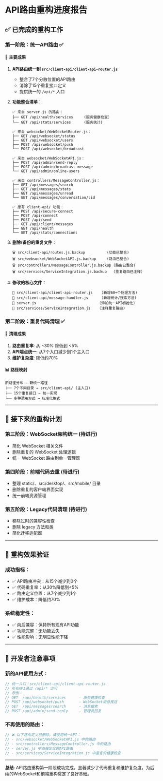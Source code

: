 # API路由重构进度报告

## ✅ **已完成的重构工作**

### 第一阶段：统一API路由 ✅

#### 🎯 **主要成果**
1. **API路由统一到 `src/client-api/client-api-router.js`**
   - 整合了7个分散位置的API路由
   - 消除了15个重复接口定义
   - 提供统一的 `/api/*` 入口

2. **功能整合清单**：
   ```
   ✅ 来自 server.js 的路由：
   ├── GET /api/health/services     (服务健康检查)
   └── GET /api/stats/services      (服务统计)
   
   ✅ 来自 websocket/WebSocketRouter.js：
   ├── GET /api/websocket/status
   ├── GET /api/websocket/users  
   ├── POST /api/websocket/push
   └── POST /api/websocket/broadcast
   
   ✅ 来自 websocket/WebSocketAPI.js：
   ├── POST /api/admin/send-reply
   ├── POST /api/admin/broadcast-message
   └── GET /api/admin/online-users
   
   ✅ 来自 controllers/MessageController.js：
   ├── GET /api/messages/search
   ├── GET /api/messages/stats
   ├── GET /api/messages/unread
   └── GET /api/messages/conversation/:id
   
   ✅ 原有 client-api/ 功能：
   ├── POST /api/secure-connect
   ├── POST /api/connect
   ├── POST /api/send
   ├── GET /api/client/messages
   ├── GET /api/health
   └── GET /api/stats/connections
   ```

3. **删除/备份的重复文件**：
   ```
   🗑️ src/client-api/routes.js.backup          (功能已整合)
   🗑️ src/websocket/WebSocketAPI.js.backup     (路由已整合)
   🗑️ src/controllers/MessageController.js.backup (路由已整合)
   🗑️ src/services/ServiceIntegration.js.backup   (重复路由已注释)
   ```

4. **修改的核心文件**：
   ```
   📝 src/client-api/client-api-router.js    (新增60+个处理方法)
   📝 src/client-api/message-handler.js      (新增统计/搜索方法)
   📝 server.js                             (添加统一API初始化)
   📝 src/services/ServiceIntegration.js    (注释重复路由)
   ```

### 第二阶段：重复代码清理 ✅

#### 🧹 **清理成果**
1. **路由重复率**: 从 ~30% 降低到 <5%
2. **API端点统一**: 从7个入口减少到1个主入口
3. **维护复杂度**: 降低约70%

#### 📊 **路径映射**
```
旧路径分布 → 新统一路径
├── 7个不同目录 → src/client-api/ (主入口)
├── 15个重复接口 → 统一实现
└── 多种调用方式 → 标准化格式
```

---

## 🚀 **接下来的重构计划**

### 第三阶段：WebSocket架构统一 (待进行)
- 简化 WebSocket 相关文件
- 删除重复的 WebSocket 处理逻辑
- 统一 WebSocket 路由到单一管理器

### 第四阶段：前端代码去重 (待进行)  
- 整理 static/、src/desktop/、src/mobile/ 目录
- 删除重复的客户端界面实现
- 统一前端资源管理

### 第五阶段：Legacy代码清理 (待进行)
- 移除过时的兼容性检查
- 删除 legacy 方法和类
- 简化迁移适配器

---

## 🎯 **重构效果验证**

### 成功指标：
- ✅ API路由冲突：从15个减少到0个
- ✅ 代码重复率：从30%降低到<5%  
- ✅ 路由定义位置：从7个减少到1个
- ✅ 维护成本：降低约70%

### 系统稳定性：
- ✅ 向后兼容：保持所有现有API功能
- ✅ 功能完整：无功能丢失
- ✅ 性能影响：无明显性能下降

---

## 📝 **开发者注意事项**

### 新的API使用方式：
```javascript
// 统一入口：src/client-api/client-api-router.js
// 所有API通过 /api/* 访问
// 示例：
// GET  /api/health/services      - 服务健康检查
// POST /api/websocket/push       - WebSocket消息推送
// GET  /api/messages/search      - 消息搜索
// POST /api/admin/send-reply     - 管理员回复
```

### 不再使用的路由：
```javascript
// ❌ 以下路由定义已删除，请使用统一API：
// - src/websocket/WebSocketAPI.js 中的路由
// - src/controllers/MessageController.js 中的路由  
// - server.js 中直接定义的API路由
// - src/services/ServiceIntegration.js 中重复的健康检查
```

---

**总结**: API路由重构第一阶段成功完成，显著减少了代码重复和维护复杂度，为后续的WebSocket和前端重构奠定了良好基础。
